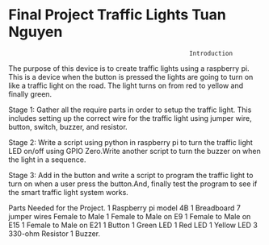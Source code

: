 # Final Project Traffic Lights Tuan Nguyen
                                                      Introduction
  
  The purpose of this device is to create traffic lights using a raspberry pi. This is a device when the button is pressed the lights are going to turn on like a traffic light on the road. The light turns on from red to yellow and finally green. 

Stage 1: Gather all the require parts in order to setup the traffic light. This  includes setting up the correct wire for the traffic light using jumper wire, button, switch, buzzer, and resistor. 

Stage 2: Write a script using python in raspberry pi to turn the traffic light LED  on/off using GPIO Zero.Write another script to turn the buzzer on when the light in a sequence.

Stage 3: Add in the button and write a script to program the traffic light to turn on when a user press the button.And, finally test the program to see if the smart traffic light system works. 


Parts Needed for the Project.
1 Raspberry pi model 4B
1 Breadboard
7 jumper wires Female to Male 
1 Female to Male on E9
1 Female to Male on E15
1 Female to Male on E21
1 Button
1 Green LED
1 Red LED
1 Yellow LED
3 330-ohm Resistor
1 Buzzer.
